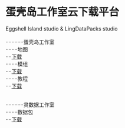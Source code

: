 # 蛋壳岛工作室云下载平台
Eggshell Island studio & LingDataPacks studio<br><br>
············蛋壳岛工作室<br>
········地图<br>
····[下载](download/eiso/maps/)<br>
········模组<br>
····[下载](download/eiso/mods/)<br>
········教程<br>
····[下载](download/eiso/teachs/)<br><br>

············灵数据工作室<br>
········数据包<br>
····[下载](download/LingDataPacks/)

